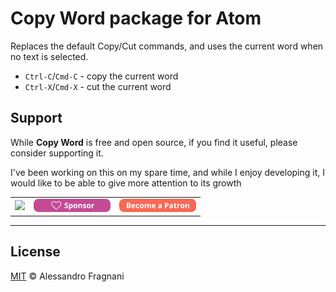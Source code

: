 # Copy Word package for Atom

Replaces the default Copy/Cut commands, and uses the current word when no text is selected.

* `Ctrl-C`/`Cmd-C` - copy the current word
* `Ctrl-X`/`Cmd-X` - cut the current word

## Support

While **Copy Word** is free and open source, if you find it useful, please consider supporting it.

I've been working on this on my spare time, and while I enjoy developing it, I would like to be able to give more attention to its growth

<table align="center" width="60%" border="0">
  <tr>
    <td>
      <a title="Paypal" href="https://www.paypal.com/cgi-bin/webscr?cmd=_donations&business=EP57F3B6FXKTU&lc=US&item_name=Alessandro%20Fragnani&item_number=atom%20plugins&currency_code=USD&bn=PP%2dDonationsBF%3abtn_donateCC_LG%2egif%3aNonHosted"><img src="https://www.paypalobjects.com/en_US/i/btn/btn_donate_SM.gif"/></a>
    </td>
    <td>
      <a title="GitHub Sponsors" href="https://github.com/sponsors/alefragnani"><img src="https://raw.githubusercontent.com/alefragnani/oss-resources/master/images/button-become-a-sponsor-rounded-small.png"/></a>
    </td>
    <td>
      <a title="Patreon" href="https://www.patreon.com/alefragnani"><img src="https://raw.githubusercontent.com/alefragnani/oss-resources/master/images/button-become-a-patron-rounded-small.png"/></a>
    </td>
  </tr>
</table>

---

## License

[MIT](LICENSE.md) &copy; Alessandro Fragnani